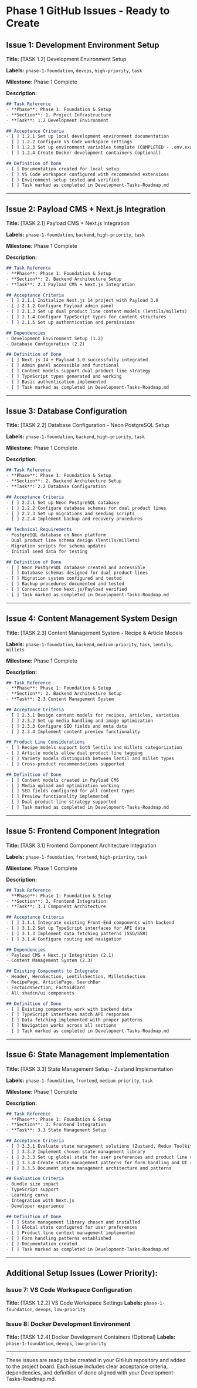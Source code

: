 # Phase 1 GitHub Issues - Ready to Create

## Issue 1: Development Environment Setup

**Title:** [TASK 1.2] Development Environment Setup

**Labels:** `phase-1-foundation`, `devops`, `high-priority`, `task`

**Milestone:** Phase 1 Complete

**Description:**
```markdown
## Task Reference
- **Phase**: Phase 1: Foundation & Setup
- **Section**: 1. Project Infrastructure  
- **Task**: 1.2 Development Environment

## Acceptance Criteria
- [ ] 1.2.1 Set up local development environment documentation
- [ ] 1.2.2 Configure VS Code workspace settings
- [ ] 1.2.3 Set up environment variables template (COMPLETED - .env.example created)
- [ ] 1.2.4 Create Docker development containers (optional)

## Definition of Done
- [ ] Documentation created for local setup
- [ ] VS Code workspace configured with recommended extensions
- [ ] Environment setup tested and verified
- [ ] Task marked as completed in Development-Tasks-Roadmap.md
```

---

## Issue 2: Payload CMS + Next.js Integration

**Title:** [TASK 2.1] Payload CMS + Next.js Integration

**Labels:** `phase-1-foundation`, `backend`, `high-priority`, `task`

**Milestone:** Phase 1 Complete

**Description:**
```markdown
## Task Reference
- **Phase**: Phase 1: Foundation & Setup
- **Section**: 2. Backend Architecture Setup
- **Task**: 2.1 Payload CMS + Next.js Integration

## Acceptance Criteria
- [ ] 2.1.1 Initialize Next.js 14 project with Payload 3.0
- [ ] 2.1.2 Configure Payload admin panel
- [ ] 2.1.3 Set up dual product line content models (lentils/millets)
- [ ] 2.1.4 Configure TypeScript types for content structures
- [ ] 2.1.5 Set up authentication and permissions

## Dependencies
- Development Environment Setup (1.2)
- Database Configuration (2.2)

## Definition of Done
- [ ] Next.js 14 + Payload 3.0 successfully integrated
- [ ] Admin panel accessible and functional
- [ ] Content models support dual product line strategy
- [ ] TypeScript types generated and working
- [ ] Basic authentication implemented
- [ ] Task marked as completed in Development-Tasks-Roadmap.md
```

---

## Issue 3: Database Configuration

**Title:** [TASK 2.2] Database Configuration - Neon PostgreSQL Setup

**Labels:** `phase-1-foundation`, `backend`, `high-priority`, `task`

**Milestone:** Phase 1 Complete

**Description:**
```markdown
## Task Reference
- **Phase**: Phase 1: Foundation & Setup
- **Section**: 2. Backend Architecture Setup
- **Task**: 2.2 Database Configuration

## Acceptance Criteria
- [ ] 2.2.1 Set up Neon PostgreSQL database
- [ ] 2.2.2 Configure database schemas for dual product lines
- [ ] 2.2.3 Set up migrations and seeding scripts
- [ ] 2.2.4 Implement backup and recovery procedures

## Technical Requirements
- PostgreSQL database on Neon platform
- Dual product line schema design (lentils/millets)
- Migration scripts for schema updates
- Initial seed data for testing

## Definition of Done
- [ ] Neon PostgreSQL database created and accessible
- [ ] Database schemas designed for dual product lines
- [ ] Migration system configured and tested
- [ ] Backup procedures documented and tested
- [ ] Connection from Next.js/Payload verified
- [ ] Task marked as completed in Development-Tasks-Roadmap.md
```

---

## Issue 4: Content Management System Design

**Title:** [TASK 2.3] Content Management System - Recipe & Article Models

**Labels:** `phase-1-foundation`, `backend`, `medium-priority`, `task`, `lentils`, `millets`

**Milestone:** Phase 1 Complete

**Description:**
```markdown
## Task Reference
- **Phase**: Phase 1: Foundation & Setup
- **Section**: 2. Backend Architecture Setup
- **Task**: 2.3 Content Management System

## Acceptance Criteria
- [ ] 2.3.1 Design content models for recipes, articles, varieties
- [ ] 2.3.2 Set up media handling and image optimization
- [ ] 2.3.3 Configure SEO fields and meta data
- [ ] 2.3.4 Implement content preview functionality

## Product Line Considerations
- [ ] Recipe models support both lentils and millets categorization
- [ ] Article models allow dual product line tagging
- [ ] Variety models distinguish between lentil and millet types
- [ ] Cross-product recommendations supported

## Definition of Done
- [ ] Content models created in Payload CMS
- [ ] Media upload and optimization working
- [ ] SEO fields configured for all content types
- [ ] Preview functionality implemented
- [ ] Dual product line strategy supported
- [ ] Task marked as completed in Development-Tasks-Roadmap.md
```

---

## Issue 5: Frontend Component Integration

**Title:** [TASK 3.1] Frontend Component Architecture Integration

**Labels:** `phase-1-foundation`, `frontend`, `high-priority`, `task`

**Milestone:** Phase 1 Complete

**Description:**
```markdown
## Task Reference
- **Phase**: Phase 1: Foundation & Setup
- **Section**: 3. Frontend Integration
- **Task**: 3.1 Component Architecture

## Acceptance Criteria
- [ ] 3.1.1 Integrate existing Front-End components with backend
- [ ] 3.1.2 Set up TypeScript interfaces for API data
- [ ] 3.1.3 Implement data fetching patterns (SSG/SSR)
- [ ] 3.1.4 Configure routing and navigation

## Dependencies
- Payload CMS + Next.js Integration (2.1)
- Content Management System (2.3)

## Existing Components to Integrate
- Header, HeroSection, LentilsSection, MilletsSection
- RecipePage, ArticlePage, SearchBar
- FactoidsSection, FactoidCard
- All shadcn/ui components

## Definition of Done
- [ ] Existing components work with backend data
- [ ] TypeScript interfaces match API responses
- [ ] Data fetching implemented with proper patterns
- [ ] Navigation works across all sections
- [ ] Task marked as completed in Development-Tasks-Roadmap.md
```

---

## Issue 6: State Management Implementation

**Title:** [TASK 3.3] State Management Setup - Zustand Implementation

**Labels:** `phase-1-foundation`, `frontend`, `medium-priority`, `task`

**Milestone:** Phase 1 Complete

**Description:**
```markdown
## Task Reference
- **Phase**: Phase 1: Foundation & Setup
- **Section**: 3. Frontend Integration
- **Task**: 3.3 State Management Setup

## Acceptance Criteria
- [ ] 3.3.1 Evaluate state management solutions (Zustand, Redux Toolkit, Jotai)
- [ ] 3.3.2 Implement chosen state management library
- [ ] 3.3.3 Set up global state for user preferences and product line context
- [ ] 3.3.4 Create state management patterns for form handling and UI state
- [ ] 3.3.5 Document state management architecture and patterns

## Evaluation Criteria
- Bundle size impact
- TypeScript support
- Learning curve
- Integration with Next.js
- Developer experience

## Definition of Done
- [ ] State management library chosen and installed
- [ ] Global state configured for user preferences
- [ ] Product line context management implemented
- [ ] Form handling patterns established
- [ ] Documentation created
- [ ] Task marked as completed in Development-Tasks-Roadmap.md
```

---

## Additional Setup Issues (Lower Priority):

### Issue 7: VS Code Workspace Configuration
**Title:** [TASK 1.2.2] VS Code Workspace Settings
**Labels:** `phase-1-foundation`, `devops`, `low-priority`

### Issue 8: Docker Development Environment
**Title:** [TASK 1.2.4] Docker Development Containers (Optional)
**Labels:** `phase-1-foundation`, `devops`, `low-priority`

---

These issues are ready to be created in your GitHub repository and added to the project board. Each issue includes clear acceptance criteria, dependencies, and definition of done aligned with your Development-Tasks-Roadmap.md.